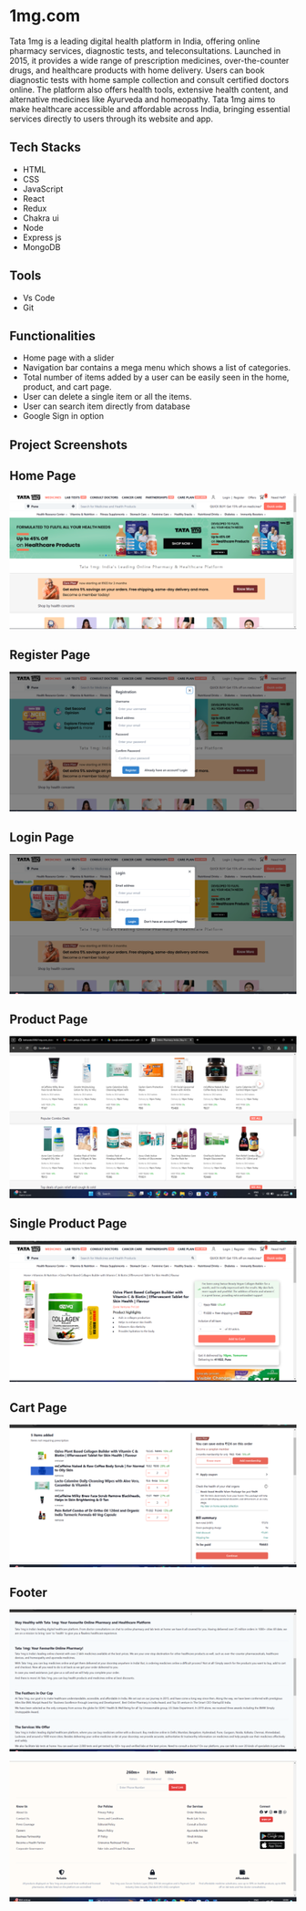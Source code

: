 # 1mg.com

Tata 1mg is a leading digital health platform in India, offering online pharmacy services, diagnostic tests, and teleconsultations. Launched in 2015, it provides a wide range of prescription medicines, over-the-counter drugs, and healthcare products with home delivery. Users can book diagnostic tests with home sample collection and consult certified doctors online. The platform also offers health tools, extensive health content, and alternative medicines like Ayurveda and homeopathy. Tata 1mg aims to make healthcare accessible and affordable across India, bringing essential services directly to users through its website and app.

 ## Tech Stacks

 - HTML
 - CSS
 - JavaScript
 - React
 - Redux
 - Chakra ui
 - Node
 - Express js
 - MongoDB
 


## Tools

 - Vs Code
 - Git


## Functionalities
- Home page with a slider
- Navigation bar contains a mega menu which shows a list of
categories.
- Total number of items added by a user can be easily seen in
the home, product, and cart page.
- User can delete a single item or all the items.
- User can search item directly from database
- Google Sign in option 


    
## Project Screenshots

## Home Page

![App Screenshot](./frontend/src/components/config/images/1mghomepage.png)

## Register Page

![App Screenshot](./frontend/src/components/config/images/register.png)

## Login Page

![App Screenshot](./frontend/src/components/config/images/login.png)

## Product Page

![App Screenshot](./frontend/src/components/config/images/body.png)

## Single Product Page

![App Screenshot](./frontend/src/components/config/images/singleProductPage.png)

## Cart Page



![App Screenshot](./frontend/src/components/config/images/addtocard.png)

## Footer

![App Screenshot](./frontend/src/components/config/images/footerone.png)

![App Screenshot](./frontend/src/components/config/images/footertwo.png)
